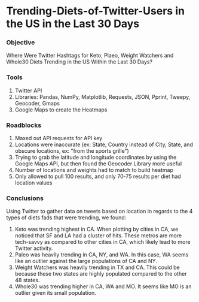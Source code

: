 # Trending-Diets-of-Twitter-Users in the US in the Last 30 Days


### Objective

Where Were Twitter Hashtags for Keto, Plaeo, Weight Watchers and Whole30 Diets Trending in the US Within the Last 30 Days?

### Tools

1. Twitter API
2. Libraries: Pandas, NumPy, Matplotlib, Requests, JSON, Pprint, Tweepy, Geocoder, Gmaps
3. Google Maps to create the Heatmaps

### Roadblocks

1. Maxed out API requests for API key
2. Locations were inaccurate (ex: State, Country instead of City, State, and obscure locations, ex: "from the sports grille")
3. Trying to grab the latitude and longitude coordinates by using the Google Maps API, but then found the Geocoder Library more useful
4. Number of locations and weights had to match to build heatmap
5. Only allowed to pull 100 results, and only 70-75 results per diet had location values

### Conclusions

Using Twitter to gather data on tweets based on location in regards to the 4 types of diets fads that were trending, we found:
1. Keto was trending highest in CA. When plotting by cities in CA, we noticed that SF and LA had a cluster of hits. These metros are more tech-savvy as compared to other cities in CA, which likely lead to more Twitter activity.
2. Paleo was heavily trending in CA, NY, and WA. In this case, WA seems like an outlier against the large populations of CA and NY.
3. Weight Watchers was heavily trending in TX and CA. This could be because these two states are highly populated compared to the other 48 states.
4. Whole30 was trending higher in CA, WA and MO. It seems like MO is an outlier given its small population.
